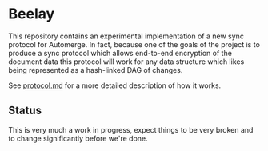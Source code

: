 # Beelay

This repository contains an experimental implementation of a new sync protocol for Automerge. In fact, because one of the goals of the project is to produce a sync protocol which allows end-to-end encryption of the document data this protocol will work for any data structure which likes being represented as a hash-linked DAG of changes.

See [protocol.md]( docs/protocol.md ) for a more detailed description of how it works.

## Status

This is very much a work in progress, expect things to be very broken and to change significantly before we're done.
